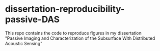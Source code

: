 # dissertation-reproducibility-passive-DAS
This repo contains the code to reproduce figures in my dissertation "Passive Imaging and Characterization of the Subsurface With Distributed Acoustic Sensing"
